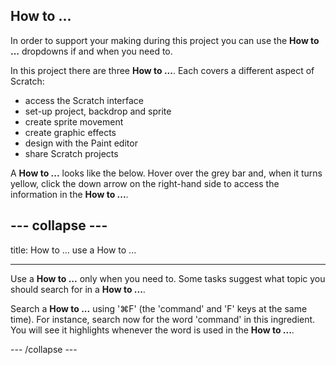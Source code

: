 ## How to ...

In order to support your making during this project you can use the **How to ...** dropdowns if and when you need to. 

In this project there are three **How to ...**. Each covers a different aspect of Scratch:

+ access the Scratch interface
+ set-up project, backdrop and sprite 
+ create sprite movement
+ create graphic effects
+ design with the Paint editor
+ share Scratch projects

A **How to ...** looks like the below. Hover over the grey bar and, when it turns yellow, click the down arrow on the right-hand side to access the information in the **How to ...**.

--- collapse ---
---

title: How to ... use a How to ...

---

Use a **How to ...** only when you need to. Some tasks suggest what topic you should search for in a **How to ...**. 

Search a **How to ...** using '⌘F' (the 'command' and 'F' keys at the same  time). For instance, search now for the word 'command' in this ingredient. You will see it highlights whenever  the word is used in the **How to ...**.

--- /collapse ---
